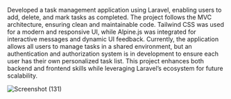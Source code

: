 Developed a task management application using Laravel, enabling users to add, delete, and mark tasks as completed. The project follows the MVC architecture, ensuring clean and maintainable code. Tailwind CSS was used for a modern and responsive UI, while Alpine.js was integrated for interactive messages and dynamic UI feedback. Currently, the application allows all users to manage tasks in a shared environment, but an authentication and authorization system is in development to ensure each user has their own personalized task list. This project enhances both backend and frontend skills while leveraging Laravel’s ecosystem for future scalability.

![Screenshot (131)](https://github.com/user-attachments/assets/d9001917-15cd-42f6-ad0c-f00a35ad4dea)

